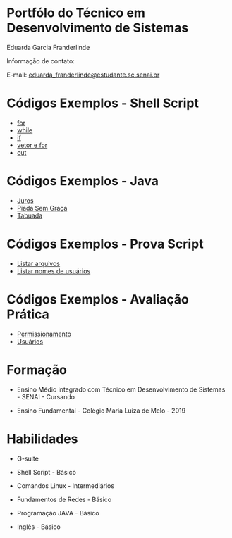 # Portfólo do Técnico em Desenvolvimento de Sistemas
Eduarda Garcia Franderlinde

Informação de contato:

E-mail: eduarda_franderlinde@estudante.sc.senai.br
 

# Códigos Exemplos - Shell  Script 
- [for](Fundamentos_TI/Exemplos/Produtos.sh)
- [while](Fundamentos_TI/Exemplos/Ordem_crescente.sh)
- [if](Fundamentos_TI/Exemplos/Estrutura_seleção.sh)
- [vetor e for](Fundamentos_TI/Vetor/Exercício_1.sh)
- [cut](Fundamentos_TI/Corte_Comando/alfabetica.sh)

# Códigos Exemplos - Java
- [Juros](Lógica_Computacional/Juros.java)
- [Piada Sem Graça](Lógica_Computacional/Piada.java)
- [Tabuada](Lógica_Computacional/Tabuada.java)

# Códigos Exemplos - Prova Script
- [Listar arquivos](Fudamentos_TI/Scripts_Prova/Nome.sh)
- [Listar nomes de usuários](Fundamentos_TI/Scripts_Prova/aqr.sh)

# Códigos Exemplos - Avaliação Prática
- [Permissionamento](Fundamentos_TI/Avaliação_prática/perm.sh)
- [Usuários](Fundamentos_TI/Avaliação_prática/usuario.sh)

# Formação 
* Ensino Médio integrado com Técnico em Desenvolvimento de Sistemas - SENAI - Cursando

* Ensino Fundamental - Colégio Maria Luiza de Melo - 2019

# Habilidades

* G-suite

* Shell Script - Básico

* Comandos Linux - Intermediários 

* Fundamentos de Redes -  Básico

* Programação JAVA - Básico

* Inglês - Básico 
